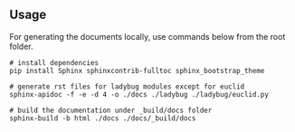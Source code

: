 
## Usage
For generating the documents locally, use commands below from the root folder. 

```shell
# install dependencies
pip install Sphinx sphinxcontrib-fulltoc sphinx_bootstrap_theme

# generate rst files for ladybug modules except for euclid
sphinx-apidoc -f -e -d 4 -o ./docs ./ladybug ./ladybug/euclid.py

# build the documentation under _build/docs folder
sphinx-build -b html ./docs ./docs/_build/docs
```
